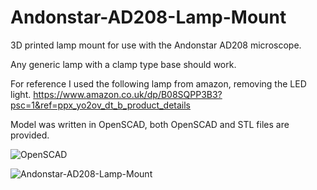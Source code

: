 # Andonstar-AD208-Lamp-Mount
3D printed lamp mount for use with the Andonstar AD208 microscope.

Any generic lamp with a clamp type base should work.

For reference I used the following lamp from amazon, removing the LED light.
https://www.amazon.co.uk/dp/B08SQPP3B3?psc=1&ref=ppx_yo2ov_dt_b_product_details

Model was written in OpenSCAD, both OpenSCAD and STL files are provided.

![OpenSCAD](https://github.com/user-attachments/assets/9c78e45b-9bdd-47ca-bdbf-ca05f98a9293)

![Andonstar-AD208-Lamp-Mount](https://github.com/user-attachments/assets/35829f4d-8767-4d7e-a0ff-b373bb8301d7)
